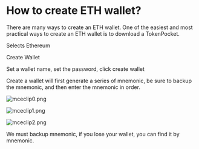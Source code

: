 # How to create ETH wallet?

There are many ways to create an ETH wallet. One of the easiest and most practical ways to create an ETH wallet is to download a TokenPocket.

Selects Ethereum

Create Wallet

Set a wallet name, set the password, click create wallet

Create a wallet will first generate a series of mnemonic, be sure to backup the mnemonic, and then enter the mnemonic in order.

![mceclip0.png](https://tokenpockethelpsupport.zendesk.com/hc/article_attachments/900001066246/mceclip0.png)

![mceclip1.png](https://tokenpockethelpsupport.zendesk.com/hc/article_attachments/900001075743/mceclip1.png)

![mceclip2.png](https://tokenpockethelpsupport.zendesk.com/hc/article_attachments/900001066306/mceclip2.png)

We must backup mnemonic, if you lose your wallet, you can find it by mnemonic.


